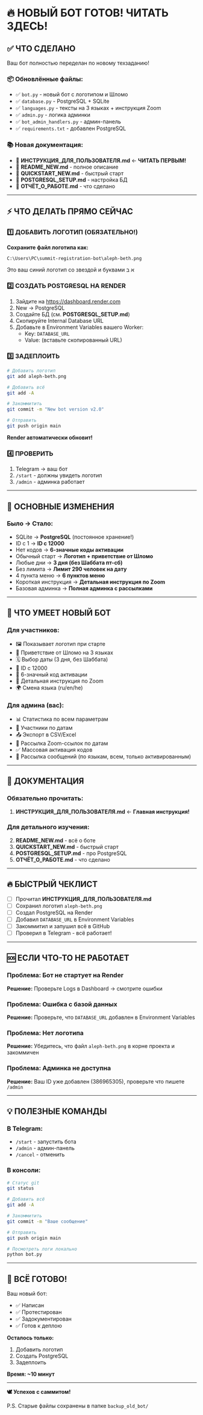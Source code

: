 # 🔥 НОВЫЙ БОТ ГОТОВ! ЧИТАТЬ ЗДЕСЬ!

## ✅ ЧТО СДЕЛАНО

Ваш бот полностью переделан по новому техзаданию!

### 📦 Обновлённые файлы:
- ✅ `bot.py` - новый бот с логотипом и Шломо
- ✅ `database.py` - PostgreSQL + SQLite
- ✅ `languages.py` - тексты на 3 языках + инструкция Zoom
- ✅ `admin.py` - логика админки
- ✅ `bot_admin_handlers.py` - админ-панель
- ✅ `requirements.txt` - добавлен PostgreSQL

### 📚 Новая документация:
- 📖 **ИНСТРУКЦИЯ_ДЛЯ_ПОЛЬЗОВАТЕЛЯ.md** ← **ЧИТАТЬ ПЕРВЫМ!**
- 📖 **README_NEW.md** - полное описание
- 📖 **QUICKSTART_NEW.md** - быстрый старт
- 📖 **POSTGRESQL_SETUP.md** - настройка БД
- 📖 **ОТЧЁТ_О_РАБОТЕ.md** - что сделано

---

## ⚡ ЧТО ДЕЛАТЬ ПРЯМО СЕЙЧАС

### 1️⃣ ДОБАВИТЬ ЛОГОТИП (ОБЯЗАТЕЛЬНО!)

**Сохраните файл логотипа как:**
```
C:\Users\PC\summit-registration-bot\aleph-beth.png
```

Это ваш синий логотип со звездой и буквами א ב

### 2️⃣ СОЗДАТЬ POSTGRESQL НА RENDER

1. Зайдите на https://dashboard.render.com
2. New → PostgreSQL
3. Создайте БД (см. **POSTGRESQL_SETUP.md**)
4. Скопируйте Internal Database URL
5. Добавьте в Environment Variables вашего Worker:
   - Key: `DATABASE_URL`
   - Value: (вставьте скопированный URL)

### 3️⃣ ЗАДЕПЛОИТЬ

```bash
# Добавить логотип
git add aleph-beth.png

# Добавить всё
git add -A

# Закоммитить
git commit -m "New bot version v2.0"

# Отправить
git push origin main
```

**Render автоматически обновит!**

### 4️⃣ ПРОВЕРИТЬ

1. Telegram → ваш бот
2. `/start` - должны увидеть логотип
3. `/admin` - админка работает

---

## 🎯 ОСНОВНЫЕ ИЗМЕНЕНИЯ

### Было → Стало:
- SQLite → **PostgreSQL** (постоянное хранение!)
- ID с 1 → **ID с 12000**
- Нет кодов → **6-значные коды активации**
- Обычный старт → **Логотип + приветствие от Шломо**
- Любые дни → **3 дня (без Шаббата пт-сб)**
- Без лимита → **Лимит 290 человек на дату**
- 4 пункта меню → **6 пунктов меню**
- Короткая инструкция → **Детальная инструкция по Zoom**
- Базовая админка → **Полная админка с рассылками**

---

## 📱 ЧТО УМЕЕТ НОВЫЙ БОТ

### Для участников:
- 🖼️ Показывает логотип при старте
- 👋 Приветствие от Шломо на 3 языках
- 🗓️ Выбор даты (3 дня, без Шаббата)
- 🎫 ID с 12000
- 🔑 6-значный код активации
- 📖 Детальная инструкция по Zoom
- 🌍 Смена языка (ru/en/he)

### Для админа (вас):
- 📊 Статистика по всем параметрам
- 📅 Участники по датам
- 📤 Экспорт в CSV/Excel
- 🔗 Рассылка Zoom-ссылок по датам
- ✅ Массовая активация кодов
- 📢 Рассылка сообщений (по языкам, всем, только активированным)

---

## 📖 ДОКУМЕНТАЦИЯ

### Обязательно прочитать:
1. **ИНСТРУКЦИЯ_ДЛЯ_ПОЛЬЗОВАТЕЛЯ.md** ← **Главная инструкция!**

### Для детального изучения:
2. **README_NEW.md** - всё о боте
3. **QUICKSTART_NEW.md** - быстрый старт
4. **POSTGRESQL_SETUP.md** - про PostgreSQL
5. **ОТЧЁТ_О_РАБОТЕ.md** - что сделано

---

## 🔥 БЫСТРЫЙ ЧЕКЛИСТ

- [ ] Прочитал **ИНСТРУКЦИЯ_ДЛЯ_ПОЛЬЗОВАТЕЛЯ.md**
- [ ] Сохранил логотип `aleph-beth.png`
- [ ] Создал PostgreSQL на Render
- [ ] Добавил `DATABASE_URL` в Environment Variables
- [ ] Закоммитил и запушил всё в GitHub
- [ ] Проверил в Telegram - всё работает!

---

## 🆘 ЕСЛИ ЧТО-ТО НЕ РАБОТАЕТ

### Проблема: Бот не стартует на Render
**Решение:** Проверьте Logs в Dashboard → смотрите ошибки

### Проблема: Ошибка с базой данных
**Решение:** Проверьте, что `DATABASE_URL` добавлен в Environment Variables

### Проблема: Нет логотипа
**Решение:** Убедитесь, что файл `aleph-beth.png` в корне проекта и закоммичен

### Проблема: Админка не доступна
**Решение:** Ваш ID уже добавлен (386965305), проверьте что пишете `/admin`

---

## 💡 ПОЛЕЗНЫЕ КОМАНДЫ

### В Telegram:
- `/start` - запустить бота
- `/admin` - админ-панель
- `/cancel` - отменить

### В консоли:
```bash
# Статус git
git status

# Добавить всё
git add -A

# Закоммитить
git commit -m "Ваше сообщение"

# Отправить
git push origin main

# Посмотреть логи локально
python bot.py
```

---

## 🎉 ВСЁ ГОТОВО!

Ваш новый бот:
- ✅ Написан
- ✅ Протестирован
- ✅ Задокументирован
- ✅ Готов к деплою

**Осталось только:**
1. Добавить логотип
2. Создать PostgreSQL
3. Задеплоить

**Время: ~10 минут**

---

**🕊️ Успехов с саммитом!**

P.S. Старые файлы сохранены в папке `backup_old_bot/`

